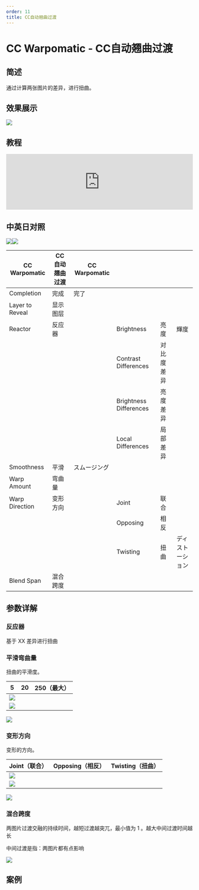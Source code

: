 ```yaml
---
order: 11
title: CC自动翘曲过渡
---
```


# CC Warpomatic - CC自动翘曲过渡

## 简述

通过计算两张图片的差异，进行扭曲。

## 效果展示

![](https://cdn.yuelili.com/20220103195249.gif)

## 教程

<iframe src="https://player.bilibili.com/player.html?bvid=BV1e34y1X7Vj&page=61&high_quality=1" width="100%" allowfullscreen="allowfullscreen" frameborder="0"></iframe>

## 中英日对照

![](https://mir.yuelili.com/user/AE/effects/AE-Effects-Transition-CC_Warpomatic.png)![](https://mir.yuelili.com/user/AE/effects/AE-Effects-Transition-CC_Warpomatic_cn.png)

| CC Warpomatic   | CC 自动翘曲过渡 | CC Warpomatic |                        |            |                  |
| --------------- | --------------- | ------------- | ---------------------- | ---------- | ---------------- |
| Completion      | 完成            | 完了          |                        |            |                  |
| Layer to Reveal | 显示图层        |               |                        |            |                  |
| Reactor         | 反应器          |               | Brightness             | 亮度       | 輝度             |
|                 |                 |               | Contrast Differences   | 对比度差异 |                  |
|                 |                 |               | Brightness Differences | 亮度差异   |                  |
|                 |                 |               | Local Differences      | 局部差异   |                  |
| Smoothness      | 平滑            | スムージング  |                        |            |                  |
| Warp Amount     | 弯曲量          |               |                        |            |                  |
| Warp Direction  | 变形方向        |               | Joint                  | 联合       |                  |
|                 |                 |               | Opposing               | 相反       |                  |
|                 |                 |               | Twisting               | 扭曲       | ディストーション |
| Blend Span      | 混合跨度        |               |                        |            |                  |

## 参数详解

### 反应器

基于 XX 差异进行扭曲

### 平滑弯曲量

扭曲的平滑度。

| 5                                               | 20  | 250（最大） |
| ----------------------------------------------- | --- | ----------- |
| ![](https://cdn.yuelili.com/20220103195732.png) |
| ![](https://cdn.yuelili.com/20220103195801.png) |

![](https://cdn.yuelili.com/20220103195814.png)

### 变形方向

变形的方向。

| Joint（联合）                                   | Opposing（相反） | Twisting（扭曲） |
| ----------------------------------------------- | ---------------- | ---------------- |
| ![](https://cdn.yuelili.com/20220103200054.png) |
| ![](https://cdn.yuelili.com/20220103200105.png) |

![](https://cdn.yuelili.com/20220103200114.png)

### 混合跨度

两图片过渡交融的持续时间，越短过渡越突兀，最小值为 1 。越大中间过渡时间越长

中间过渡是指：两图片都有点影响

![](https://cdn.yuelili.com/20220103200528.png)

## 案例
